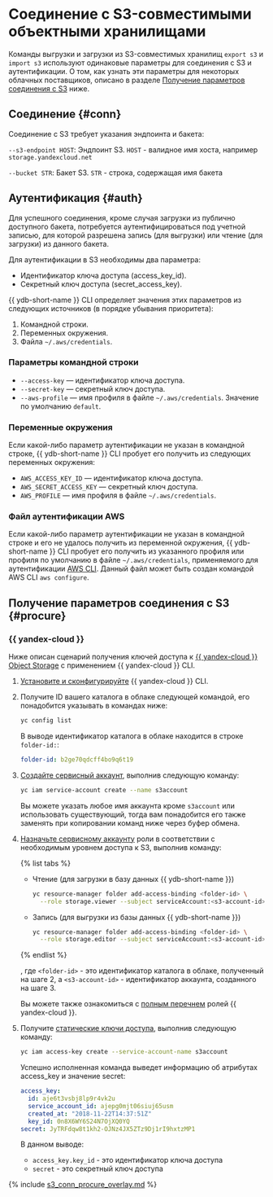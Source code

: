 # Соединение с S3-совместимыми объектными хранилищами

Команды выгрузки и загрузки из S3-совместимых хранилищ `export s3` и `import s3` используют одинаковые параметры для соединения с S3 и аутентификации. О том, как узнать эти параметры для некоторых облачных поставщиков, описано в разделе [Получение параметров соединения с S3](#procure) ниже.

## Соединение {#conn}

Соединение с S3 требует указания эндпоинта и бакета:

`--s3-endpoint HOST`: Эндпоинт S3. `HOST` - валидное имя хоста, например `storage.yandexcloud.net`

`--bucket STR`: Бакет S3. `STR` - строка, содержащая имя бакета

## Аутентификация {#auth}

Для успешного соединения, кроме случая загрузки из публично доступного бакета, потребуется аутентифицироваться под учетной записью, для которой разрешена запись (для выгрузки) или чтение (для загрузки) из данного бакета.

Для аутентификации в S3 необходимы два параметра:

- Идентификатор ключа доступа (access_key_id).
- Секретный ключ доступа (secret_access_key).

{{ ydb-short-name }} CLI определяет значения этих параметров из следующих источников (в порядке убывания приоритета):

1. Командной строки.
2. Переменных окружения.
3. Файла `~/.aws/credentials`.

### Параметры командной строки

* `--access-key` — идентификатор ключа доступа.
* `--secret-key` — секретный ключ доступа.
* `--aws-profile` — имя профиля в файле `~/.aws/credentials`. Значение по умолчанию `default`.

### Переменные окружения

Если какой-либо параметр аутентификации не указан в командной строке, {{ ydb-short-name }} CLI пробует его получить из следующих переменных окружения:

* `AWS_ACCESS_KEY_ID` — идентификатор ключа доступа.
* `AWS_SECRET_ACCESS_KEY` — секретный ключ доступа.
* `AWS_PROFILE` — имя профиля в файле `~/.aws/credentials`.

### Файл аутентификации AWS

Если какой-либо параметр аутентификации не указан в командной строке и его не удалось получить из переменной окружения, {{ ydb-short-name }} CLI пробует его получить из указанного профиля или профиля по умолчанию в файле `~/.aws/credentials`, применяемого для аутентификации [AWS CLI](https://aws.amazon.com/ru/cli/). Данный файл может быть создан командой AWS CLI `aws configure`.

## Получение параметров соединения с S3 {#procure}

### {{ yandex-cloud }}

Ниже описан сценарий получения ключей доступа к [{{ yandex-cloud }} Object Storage](https://cloud.yandex.ru/docs/storage/) с применением {{ yandex-cloud }} CLI.

1. [Установите и сконфигурируйте](https://cloud.yandex.ru/docs/cli/quickstart) {{ yandex-cloud }} CLI.

2. Получите ID вашего каталога в облаке следующей командой, его понадобится указывать в командах ниже:

   ```bash
   yc config list
   ```

   В выводе идентификатор каталога в облаке находится в строке `folder-id:`:

   ```yaml
   folder-id: b2ge70qdcff4bo9q6t19
   ```


3. [Создайте сервисный аккаунт](https://cloud.yandex.ru/docs/iam/operations/sa/create), выполнив следующую команду:

   ```bash
   yc iam service-account create --name s3account
   ```

   Вы можете указать любое имя аккаунта кроме `s3account` или использовать существующий, тогда вам понадобится его также заменять при копировании команд ниже через буфер обмена.

4. [Назначьте сервисному аккаунту](https://cloud.yandex.ru/docs/iam/operations/sa/assign-role-for-sa) роли в соответствии с необходимым уровнем доступа к S3, выполнив команду:

   {% list tabs %}

   - Чтение (для загрузки в базу данных {{ ydb-short-name }})

     ```bash
     yc resource-manager folder add-access-binding <folder-id> \
       --role storage.viewer --subject serviceAccount:<s3-account-id>
     ```

   - Запись (для выгрузки из базы данных {{ ydb-short-name }})

     ```bash
     yc resource-manager folder add-access-binding <folder-id> \
       --role storage.editor --subject serviceAccount:<s3-account-id>
     ```

   {% endlist %}

   , где `<folder-id>` - это идентификатор каталога в облаке, полученный на шаге 2, а `<s3-account-id>` - идентификатор аккаунта, созданного на шаге 3.

   Вы можете также ознакомиться с [полным перечнем](https://cloud.yandex.ru/docs/iam/concepts/access-control/roles#object-storage) ролей {{ yandex-cloud }}.

5. Получите [статические ключи доступа](https://cloud.yandex.ru/docs/iam/operations/sa/create-access-key), выполнив следующую команду:

   ```bash
   yc iam access-key create --service-account-name s3account
   ```

   Успешно исполненная команда выведет информацию об атрибутах access_key и значение secret:

   ```yaml
   access_key:
     id: aje6t3vsbj8lp9r4vk2u
     service_account_id: ajepg0mjt06siuj65usm
     created_at: "2018-11-22T14:37:51Z"
     key_id: 0n8X6WY6S24N7OjXQ0YQ
   secret: JyTRFdqw8t1kh2-OJNz4JX5ZTz9Dj1rI9hxtzMP1
   ```

   В данном выводе:
   - `access_key.key_id` - это идентификатор ключа доступа
   - `secret` - это секретный ключ доступа

{% include [s3_conn_procure_overlay.md](s3_conn_procure_overlay.md) %}

